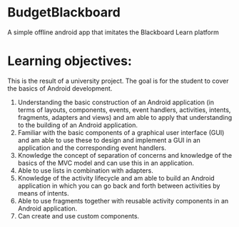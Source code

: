 # BudgetBlackboard
A simple offline android app that imitates the Blackboard Learn platform

# Learning objectives:
This is the result of a university project. The goal is for the student to cover the basics of Android development.

1. Understanding the basic construction of an Android application (in terms of layouts, components, events, event handlers, activities, intents, fragments, adapters and views) and am able to apply that understanding to the building of an Android application.
2. Familiar with the basic components of a graphical user interface (GUI) and am able to use these to design and implement a GUI in an application and the corresponding event handlers. 
3. Knowledge the concept of separation of concerns and knowledge of the basics of the MVC model and can use this in an application. 
4. Able to use lists in combination with adapters. 
5. Knowledge of the activity lifecycle and am able to build an Android application in which you can go back and forth between activities by means of intents. 
6. Able to use fragments together with reusable activity components in an Android application. 
7. Can create and use custom components.

